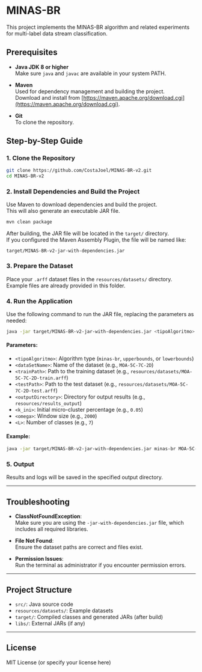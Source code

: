 # MINAS-BR

This project implements the MINAS-BR algorithm and related experiments for multi-label data stream classification.

## Prerequisites

- **Java JDK 8 or higher**  
  Make sure `java` and `javac` are available in your system PATH.

- **Maven**  
  Used for dependency management and building the project.  
  Download and install from [https://maven.apache.org/download.cgi](https://maven.apache.org/download.cgi).

- **Git**  
  To clone the repository.

## Step-by-Step Guide

### 1. Clone the Repository

```sh
git clone https://github.com/CostaJoel/MINAS-BR-v2.git
cd MINAS-BR-v2
```

### 2. Install Dependencies and Build the Project

Use Maven to download dependencies and build the project.  
This will also generate an executable JAR file.

```sh
mvn clean package
```

After building, the JAR file will be located in the `target/` directory.  
If you configured the Maven Assembly Plugin, the file will be named like:

```
target/MINAS-BR-v2-jar-with-dependencies.jar
```

### 3. Prepare the Dataset

Place your `.arff` dataset files in the `resources/datasets/` directory.  
Example files are already provided in this folder.

### 4. Run the Application

Use the following command to run the JAR file, replacing the parameters as needed:

```sh
java -jar target/MINAS-BR-v2-jar-with-dependencies.jar <tipoAlgoritmo> <dataSetName> <trainPath> <testPath> <outputDirectory> <k_ini> <omega> <L>
```

#### Parameters:

- `<tipoAlgoritmo>`: Algorithm type (`minas-br`, `upperbounds`, or `lowerbounds`)
- `<dataSetName>`: Name of the dataset (e.g., `MOA-5C-7C-2D`)
- `<trainPath>`: Path to the training dataset (e.g., `resources/datasets/MOA-5C-7C-2D-train.arff`)
- `<testPath>`: Path to the test dataset (e.g., `resources/datasets/MOA-5C-7C-2D-test.arff`)
- `<outputDirectory>`: Directory for output results (e.g., `resources/results_output`)
- `<k_ini>`: Initial micro-cluster percentage (e.g., `0.05`)
- `<omega>`: Window size (e.g., `2000`)
- `<L>`: Number of classes (e.g., `7`)

#### Example:

```sh
java -jar target/MINAS-BR-v2-jar-with-dependencies.jar minas-br MOA-5C-7C-2D resources/datasets/MOA-5C-7C-2D-train.arff resources/datasets/MOA-5C-7C-2D-test.arff resources/results_output 0.05 2000 7
```

### 5. Output

Results and logs will be saved in the specified output directory.

---

## Troubleshooting

- **ClassNotFoundException**:  
  Make sure you are using the `-jar-with-dependencies.jar` file, which includes all required libraries.

- **File Not Found**:  
  Ensure the dataset paths are correct and files exist.

- **Permission Issues**:  
  Run the terminal as administrator if you encounter permission errors.

---

## Project Structure

- `src/`: Java source code
- `resources/datasets/`: Example datasets
- `target/`: Compiled classes and generated JARs (after build)
- `libs/`: External JARs (if any)

---

## License

MIT License (or specify your license here)
